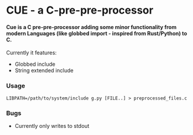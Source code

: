 # CUE - a C-pre-pre-processor
#### Cue is a C pre-pre-processor adding some minor functionality from modern Languages (like globbed import - inspired from Rust/Python) to C.

Currently it features:
- Globbed include
- String extended include
### Usage
```
LIBPATH=/path/to/system/include g.py [FILE..] > preprocessed_files.c
```
### Bugs
- Currently only writes to stdout
